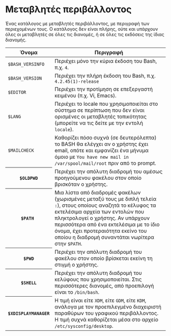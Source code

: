<!-- -
Title: Μεταβλητές περιβάλλοντος
Descripion: Σημειώσεις για τις μεταβλητές περιβάλλοντος
Author: Marios Zindilis
First Published: 2012-03-07
Last Updated: 2014-02-01
- -->

Μεταβλητές περιβάλλοντος
========================

Ένας κατάλογος με μεταβλητές περιβάλλοντος, με περιγραφή των 
περιεχομένων τους. Ο κατάλογος δεν είναι πλήρης, ούτε και υπάρχουν 
όλες οι μεταβλητές σε όλες τις διανομές, ή σε όλες τις εκδόσεις της 
ίδιας διανομής.


<table class='table'>
	<thead>
		<tr>
			<th> Όνομα </th>
			<th> Περιγραφή</th>
		</tr>
	</thead>
	<tbody>
		<tr>
			<td><code>$BASH_VERSINFO</code></td>
			<td>Περιέχει μόνο την κύρια έκδοση του Bash, π.χ. <code>4</code>.</td>
		<tr>
			<td><code>$BASH_VERSION</code></td>
			<td>Περιέχει την πλήρη έκδοση του Bash, π.χ. <code>4.2.45(1)-release</code></td>
		</tr>
		<tr>
			<td><code>$EDITOR</code></td>
			<td>Περιέχει την προτίμηση σε επεξεργαστή κειμένου (π.χ. Vi, Emacs).</td>
		</tr>
		<tr>
			<td><code>$LANG</code></td>
			<td>Περιέχει το locale που χρησιμοποιείται στο σύστημα σε περίπτωση που δεν 
				είναι ορισμένες οι μεταβλητές τοπικότητας (μπορείτε να τις δείτε με 
				την εντολή <code>locale</code>).</td>
		</tr>
		<tr>
			<td><code>$MAILCHECK</code></td>
			<td>Καθορίζει πόσο συχνά (σε δευτερόλεπτα) το BASH θα ελέγχει αν ο χρήστης έχει 
				email, οπότε και εμφανίζει ένα μήνυμα όμοιο με <code>You have new mail in /var/spool/mail/root</code> 
				πριν από το prompt.</td>
		</tr>
		<tr>
			<th> <code>$OLDPWD</code></th>
			<td> Περιέχει την απόλυτη διαδρομή του αμέσως προηγούμενου φακέλου στον οποίο βρισκόταν ο χρήστης.</td>
		</tr>
		<tr>
			<th> <code>$PATH </code></th>
			<td> Μια λίστα από διαδρομές φακέλων (χωρισμένες μεταξύ τους με διπλή τελεία 
				<code>:</code>), στους οποίους αναζητά το κέλυφος τα εκτελέσιμα αρχεία 
				των εντολών που πληκτρολογεί ο χρήστης. Αν υπάρχουν περισσότερα από ένα 
				εκτελέσιμα με το ίδιο όνομα, έχει προτεραιότητα εκείνο του οποίου η 
				διαδρομή συναντάται νωρίτερα στην <code>$PATH</code>.</td>
		</tr>
		<tr>
			<th> <code>$PWD</code></th>
			<td> Περιέχει την απόλυτη διαδρομή του φακέλου στον οποίο βρίσκεται εκείνη τη στιγμή ο χρήστης.</td>
		</tr>
		<tr>
			<th> <code>$SHELL</code></th>
			<td> Περιέχει την απόλυτη διαδρομή του κελύφους που χρησιμοποιείται. Στις περισσότερες 
				διανομές, από προεπιλογή είναι το <code>/bin/bash</code>.</td>
		</tr>
		<tr>
			<th> <code>$XDISPLAYMANAGER</code></th>
			<td> Η τιμή είναι είτε <code>XDM</code>, είτε <code>GDM</code>, είτε <code>KDM</code>, 
				ανάλογα με τον προεπιλεγμένο διαχειριστή παραθύρων του γραφικού περιβάλλοντος. 
				Η τιμή συχνά καθορίζεται μέσα στο αρχείο <code>/etc/sysconfig/desktop</code>.</td>
		</tr>
	</tbody>
</table>
